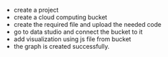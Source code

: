 * create a project
* create a cloud computing bucket
* create the required file and upload the needed code
* go to data studio and connect the bucket to it
* add visualization using js file from bucket
* the graph is created successfully.
